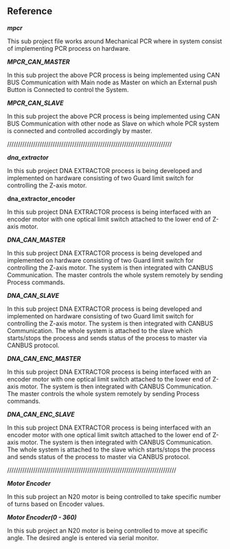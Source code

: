 ## Reference

***mpcr*** 

This sub project file works around Mechanical PCR where in system consist of implementing PCR process on hardware.



***MPCR_CAN_MASTER***

In this sub project the above PCR process is being implemented using CAN BUS Communication with Main node as Master on which an External push Button is Connected to control the System.

***MPCR_CAN_SLAVE***

In this sub project the above PCR process is being implemented using CAN BUS Communication with other node as Slave on which whole PCR system is connected and controlled accordingly by master.

////////////////////////////////////////////////////////////////////////////

***dna_extractor***

In this sub project DNA EXTRACTOR process is being developed and implemented on hardware consisting of two Guard limit switch for controlling the Z-axis motor.



**dna_extractor_encoder**

In this sub project DNA EXTRACTOR process is being interfaced with an encoder motor  with one optical limit switch attached to the lower end of Z-axis motor.



***DNA_CAN_MASTER***

In this sub project DNA EXTRACTOR process is being developed and implemented on hardware consisting of two Guard limit switch for controlling the Z-axis motor. The system is then integrated with CANBUS Communication. The master controls the whole system remotely by sending Process commands.

***DNA_CAN_SLAVE***

In this sub project DNA EXTRACTOR process is being developed and implemented on hardware consisting of two Guard limit switch for controlling the Z-axis motor. The system is then integrated with CANBUS Communication. The whole system is attached to the slave which starts/stops the process and sends status of the process to master via CANBUS protocol.



***DNA_CAN_ENC_MASTER***

In this sub project DNA EXTRACTOR process is being interfaced with an encoder motor  with one optical limit switch attached to the lower end of Z-axis motor. The system is then integrated with CANBUS Communication. The master controls the whole system remotely by sending Process commands.

***DNA_CAN_ENC_SLAVE***

In this sub project DNA EXTRACTOR process is being interfaced with an encoder motor  with one optical limit switch attached to the lower end of Z-axis motor. The system is then integrated with CANBUS Communication. The whole system is attached to the slave which starts/stops the process and sends status of the process to master via CANBUS protocol.

//////////////////////////////////////////////////////////////////////////////

***Motor Encoder***

In this sub project an N20 motor is being controlled to take specific number of turns based on Encoder values.

***Motor Encoder(0 - 360)***

In this sub project an N20 motor is being controlled to move at specific angle. The desired angle is entered via serial monitor.